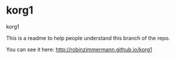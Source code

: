 korg1
=====

korg1

This is a readme to help people understand this branch of the repo.

You can see it here: http://robinzimmermann.github.io/korg1
